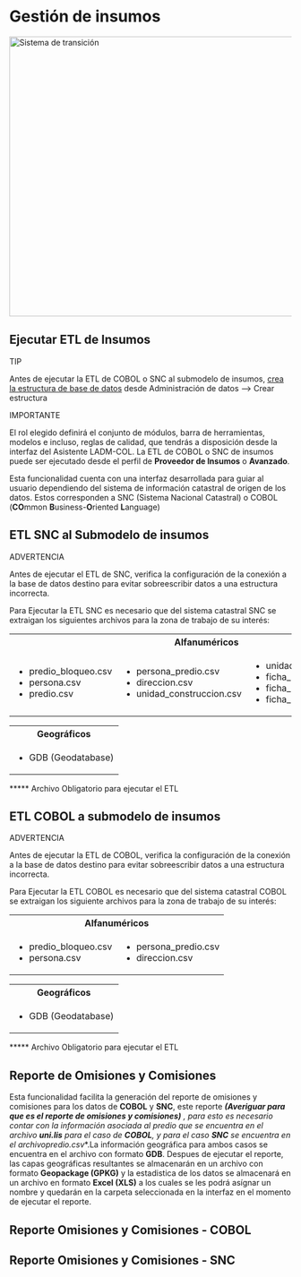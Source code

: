 # Gestión de insumos

<a href="_static/sistema_de_transicion/transitional_system.gif" target="_blank"><img src="_static/sistema_de_transicion/transitional_system.gif" alt="Sistema de transición" title="Sistema de transición" style="height:500px;width:800px" /></a>

## Ejecutar ETL de Insumos

<div class="seealso">
<p class="admonition-title">TIP</p>
<p>Antes de ejecutar la ETL de COBOL o SNC al submodelo de insumos, <a href="https://swisstierrascolombia.github.io/Asistente-LADM-COL/administracion_de_datos.html#crear-estructura-ladm-col">crea la estructura de base de datos</a> desde Administración de datos --> Crear estructura</p>
</div>

<div class="note">
<p class="admonition-title">IMPORTANTE</p>
<p>El rol elegido definirá el conjunto de módulos, barra de herramientas,  modelos e incluso, reglas de calidad, que tendrás a disposición desde la interfaz del Asistente LADM-COL. La ETL de COBOL o SNC de insumos puede ser ejecutado desde el perfil de <b>Proveedor de Insumos</b> o <b>Avanzado</b>.</p>
</div>

Esta funcionalidad cuenta con una interfaz desarrollada para guiar al usuario dependiendo del sistema de información catastral de origen de los datos. Estos corresponden a SNC (Sistema Nacional Catastral) o COBOL (**CO**mmon **B**usiness-**O**riented **L**anguage)

## ETL SNC al Submodelo de insumos

<div class="warning">
<p class="admonition-title">ADVERTENCIA</p>
<p>Antes de ejecutar el ETL de SNC, verifica la configuración de la conexión a la base de datos destino para evitar sobreescribir datos a una estructura incorrecta.</p>
</div>

Para Ejecutar la ETL SNC es necesario que del sistema catastral SNC se extraigan los siguientes archivos para la zona de trabajo de su interés: 

<table border="0" style="width:100%">
 <tr>
    <th colspan="3"><b>Alfanuméricos</b></th>
 </tr>
 <tr>
    <td>
        <ul>
            <li>predio_bloqueo.csv</li>
            <li>persona.csv</li>
            <li>predio.csv</li>
        </ul>
    </td>
    <td>
        <ul>
            <li>persona_predio.csv</li>
            <li>direccion.csv</li>
            <li>unidad_construccion.csv</li>
        </ul>
    </td>
    <td>
        <ul>
            <li>unidad_construccion_comp.csv</li>
            <li>ficha_matriz.csv</li>
            <li>ficha_matriz_predio.csv</li>
            <li>ficha_matriz_torre.csv</li>
        </ul>
    </td>
 </tr>
</table>

<table border="0" style="width:100%">
 <tr>
    <th colspan="1"><b>Geográficos</b></th>
 </tr>
 <tr>
    <td>
        <ul>
               <li>GDB (Geodatabase)</li>
        </ul>
    </td>
 </tr>
</table>

***** Archivo Obligatorio para ejecutar el ETL

## ETL COBOL a submodelo de insumos

<div class="warning">
<p class="admonition-title">ADVERTENCIA</p>
<p>Antes de ejecutar la ETL de COBOL, verifica la configuración de la conexión a la base de datos destino para evitar sobreescribir datos a una estructura incorrecta.</p>
</div>

Para Ejecutar la ETL COBOL es necesario que del sistema catastral COBOL se extraigan los siguiente archivos para la zona de trabajo de su interés:

<table border="0" style="width:100%">
 <tr>
    <th colspan="2"><b>Alfanuméricos</b></th>
 </tr>
 <tr>
    <td>
        <ul>
            <li>predio_bloqueo.csv</li>
            <li>persona.csv</li>
        </ul>
    </td>
    <td>
        <ul>
            <li>persona_predio.csv</li>
            <li>direccion.csv</li>
        </ul>
    </td>
 </tr>
</table>

<table border="0" style="width:100%">
 <tr>
    <th colspan="1"><b>Geográficos</b></th>
 </tr>
 <tr>
    <td>
        <ul>
               <li>GDB (Geodatabase)</li>
        </ul>
    </td>
 </tr>
</table>

***** Archivo Obligatorio para ejecutar el ETL

## Reporte de Omisiones y Comisiones

Esta funcionalidad facilita la generación del reporte de omisiones y comisiones para los datos de **COBOL** y **SNC**, este reporte ***(Averiguar para que es el reporte de omisiones y comisiones)** , para esto es necesario contar con la información asociada al predio que se encuentra en el archivo **uni.lis** para el caso de **COBOL**, y para el caso **SNC** se encuentra en el archivo**predio.csv**.La información geográfica para ambos casos se encuentra en el archivo con formato **GDB**. Despues de ejecutar el reporte, las capas geográficas resultantes se almacenarán en un archivo con formato **Geopackage (GPKG)** y la estadistica de los datos se almacenará en un archivo en formato **Excel (XLS)** a los cuales se les podrá asígnar un nombre y quedarán en la carpeta seleccionada en la interfaz en el momento de ejecutar el reporte.

## Reporte Omisiones y Comisiones - COBOL



## Reporte Omisiones y Comisiones - SNC


